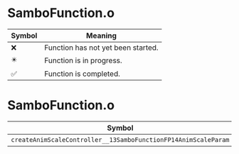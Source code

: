 # SamboFunction.o
| Symbol | Meaning 
| ------------- | ------------- 
| :x: | Function has not yet been started. 
| :eight_pointed_black_star: | Function is in progress. 
| :white_check_mark: | Function is completed. 


# SamboFunction.o
| Symbol | Decompiled? |
| ------------- | ------------- |
| `createAnimScaleController__13SamboFunctionFP14AnimScaleParam` | :x: |
